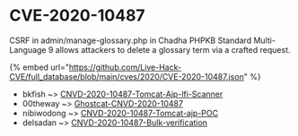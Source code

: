 # CVE-2020-10487

CSRF in admin/manage-glossary.php in Chadha PHPKB Standard Multi-Language 9 allows attackers to delete a glossary term via a crafted request.

{% embed url="https://github.com/Live-Hack-CVE/full_database/blob/main/cves/2020/CVE-2020-10487.json" %}


* bkfish ~> [CNVD-2020-10487-Tomcat-Ajp-lfi-Scanner](https://zeste.alice-snow.ru/2020/database/cve-2020-10487/cnvd-2020-10487-tomcat-ajp-lfi-scanner-bkfish)
* 00theway ~> [Ghostcat-CNVD-2020-10487](https://zeste.alice-snow.ru/2020/database/cve-2020-10487/ghostcat-cnvd-2020-10487-00theway)
* nibiwodong ~> [CNVD-2020-10487-Tomcat-ajp-POC](https://zeste.alice-snow.ru/2020/database/cve-2020-10487/cnvd-2020-10487-tomcat-ajp-poc-nibiwodong)
* delsadan ~> [CNVD-2020-10487-Bulk-verification](https://zeste.alice-snow.ru/2020/database/cve-2020-10487/cnvd-2020-10487-bulk-verification-delsadan)